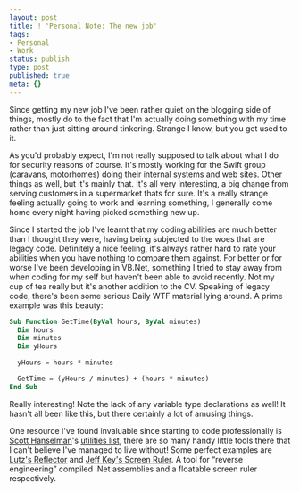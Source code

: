 ```yaml
---
layout: post
title: ! 'Personal Note: The new job'
tags:
- Personal
- Work
status: publish
type: post
published: true
meta: {}
---
```

Since getting my new job I've been rather quiet on the blogging side of things, mostly do to the fact that I'm actually doing something with my time rather than just sitting around tinkering. Strange I know, but you get used to it.

As you'd probably expect, I'm not really supposed to talk about what I do for security reasons of course. It's mostly working for the Swift group (caravans, motorhomes) doing their internal systems and web sites. Other things as well, but it's mainly that. It's all very interesting, a big change from serving customers in a supermarket thats for sure. It's a really strange feeling actually going to work and learning something, I generally come home every night having picked something new up.

<!-- more -->

Since I started the job I've learnt that my coding abilities are much better than I thought they were, having being subjected to the woes that are legacy code. Definitely a nice feeling, it's always rather hard to rate your abilities when you have nothing to compare them against. For better or for worse I've been developing in VB.Net, something I tried to stay away from when coding for my self but haven't been able to avoid recently. Not my cup of tea really but it's another addition to the CV. Speaking of legacy code, there's been some serious Daily WTF material lying around. A prime example was this beauty:

``` vb
Sub Function GetTime(ByVal hours, ByVal minutes)
  Dim hours
  Dim minutes
  Dim yHours

  yHours = hours * minutes

  GetTime = (yHours / minutes) + (hours * minutes)
End Sub
```

Really interesting! Note the lack of any variable type declarations as well! It hasn't all been like this, but there certainly a lot of amusing things.

One resource I've found invaluable since starting to code professionally is [Scott Hanselman](http://www.hanselman.com/)'s [utilities list](http://www.hanselman.com/blog/content/radiostories/2003/09/09/scottHanselmansUltimateDeveloperAndPowerUsersToolsList.html), there are so many handy little tools there that I can't believe I've managed to live without! Some perfect examples are [Lutz's Reflector](http://www.aisto.com/roeder/dotnet/) and [Jeff Key's Screen Ruler](http://www.sliver.com/dotnet/ruler/). A tool for “reverse engineering” compiled .Net assemblies and a floatable screen ruler respectively.
